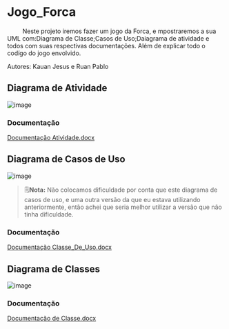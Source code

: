 # Jogo_Forca
&nbsp;&nbsp;&nbsp;&nbsp;&nbsp;&nbsp;&nbsp;&nbsp;&nbsp;Neste projeto iremos fazer um jogo da Forca, e mpostraremos a sua UML com:Diagrama de Classe;Casos de Uso;Daiagrama de atividade e todos com suas respectivas documentações. Além de explicar todo o codígo do jogo envolvido.

Autores: Kauan Jesus e Ruan Pablo

## Diagrama de Atividade
![image](https://github.com/RuanPSilva/Jogo_Forca/assets/127852225/c96d41fd-7c9b-4c84-b932-b61b0b1c0214)<br>
### Documentação
[Documentação Atividade.docx](https://github.com/RuanPSilva/Jogo_Forca/files/13167525/Documentacao.Atividade.docx)
## Diagrama de Casos de Uso
![image](https://github.com/RuanPSilva/Jogo_Forca/assets/127852225/d6aea400-f646-4b1f-b092-86f029c6f897)<br>
> 🗒️**Nota:** Não colocamos dificuldade por conta que este diagrama de casos de uso, e uma outra versão da que eu estava utilizando anteriormente, então achei que seria melhor utilizar a versão que não tinha dificuldade.
### Documentação
[Documentação Classe_De_Uso.docx](https://github.com/RuanPSilva/Jogo_Forca/files/13167517/Documentacao.Classe_De_Uso.docx)
## Diagrama de Classes
![image](https://github.com/RuanPSilva/Jogo_Forca/assets/127852225/e89b6d59-ea80-49dc-8246-ebc70fe28df9)
### Documentação
[Documentação de Classe.docx](https://github.com/RuanPSilva/Jogo_Forca/files/13167527/Documentacao.de.Classe.docx)


